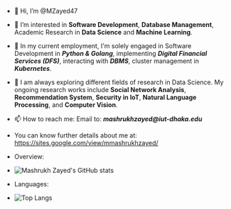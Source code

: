 - 👋 Hi, I’m @MZayed47
- 👀 I’m interested in **Software Development**, **Database Management**, Academic Research in **Data Science** and **Machine Learning**.
- 🌱 In my current employment, I'm solely engaged in Software Development in **_Python & Golang_**, implementing **_Digital Financial Services (DFS)_**, interacting with **_DBMS_**, cluster management in **_Kubernetes_**.
- 💞️ I am always exploring different fields of research in Data Science. My ongoing research works include **Social Network Analysis**, **Recommendation System**, **Security in IoT**, **Natural Language Processing**, and **Computer Vision**.
- 📫 How to reach me: Email to: **_mashrukhzayed@iut-dhaka.edu_**
- You can know further details about me at: https://sites.google.com/view/mmashrukhzayed/

- Overview:
- ![Mashrukh Zayed's GitHub stats](https://github-readme-stats.vercel.app/api?username=MZayed47&show_icons=true&theme=onedark)
- Languages:
- ![Top Langs](https://github-readme-stats.vercel.app/api/top-langs/?username=MZayed47&show_icons=true&theme=onedark)

<!---
MZayed47/MZayed47 is a ✨ special ✨ repository because its `README.md` (this file) appears on your GitHub profile.
You can click the Preview link to take a look at your changes.
--->
